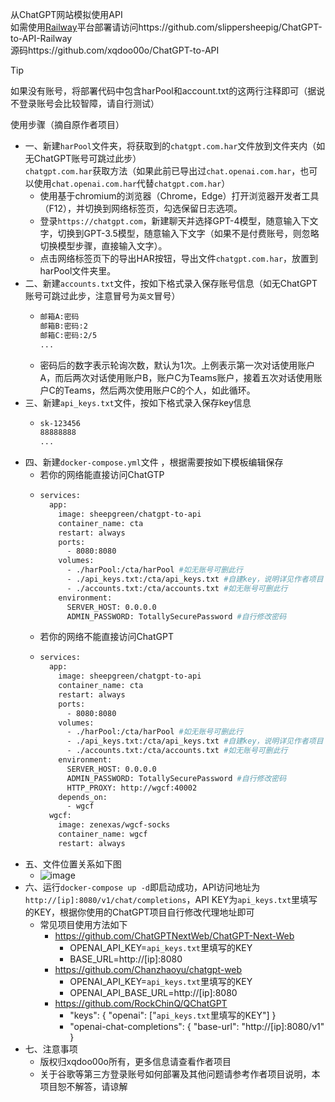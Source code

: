 从ChatGPT网站模拟使用API  
如需使用[Railway](https://railway.app)平台部署请访问https://github.com/slippersheepig/ChatGPT-to-API-Railway  
源码https://github.com/xqdoo00o/ChatGPT-to-API
> [!TIP]
> 如果没有账号，将部署代码中包含harPool和account.txt的这两行注释即可（据说不登录账号会比较智障，请自行测试）

使用步骤（摘自原作者项目）
- 一、新建`harPool`文件夹，将获取到的`chatgpt.com.har`文件放到文件夹内（如无ChatGPT账号可跳过此步）  
`chatgpt.com.har`获取方法（如果此前已导出过`chat.openai.com.har`，也可以使用`chat.openai.com.har`代替`chatgpt.com.har`）
  + 使用基于chromium的浏览器（Chrome，Edge）打开浏览器开发者工具（F12），并切换到网络标签页，勾选保留日志选项。
  + 登录`https://chatgpt.com`，新建聊天并选择GPT-4模型，随意输入下文字，切换到GPT-3.5模型，随意输入下文字（如果不是付费账号，则忽略切换模型步骤，直接输入文字）。
  + 点击网络标签页下的导出HAR按钮，导出文件`chatgpt.com.har`，放置到harPool文件夹里。
- 二、新建`accounts.txt`文件，按如下格式录入保存账号信息（如无ChatGPT账号可跳过此步，注意冒号为`英文`冒号）
  + ```bash
    邮箱A:密码
    邮箱B:密码:2
    邮箱C:密码:2/5
    ...
    ```
  + 密码后的数字表示轮询次数，默认为1次。上例表示第一次对话使用账户A，而后两次对话使用账户B，账户C为Teams账户，接着五次对话使用账户C的Teams，然后两次使用账户C的个人，如此循环。
- 三、新建`api_keys.txt`文件，按如下格式录入保存key信息
  + ```bash
    sk-123456
    88888888
    ...
    ```
- 四、新建`docker-compose.yml`文件 ，根据需要按如下模板编辑保存
  + 若你的网络能直接访问ChatGTP
  + ```bash
    services:
      app:
        image: sheepgreen/chatgpt-to-api
        container_name: cta
        restart: always
        ports:
          - 8080:8080
        volumes:
          - ./harPool:/cta/harPool #如无账号可删此行
          - ./api_keys.txt:/cta/api_keys.txt #自建key，说明详见作者项目
          - ./accounts.txt:/cta/accounts.txt #如无账号可删此行
        environment:
          SERVER_HOST: 0.0.0.0
          ADMIN_PASSWORD: TotallySecurePassword #自行修改密码
    ```
  + 若你的网络不能直接访问ChatGPT
  + ```bash
    services:
      app:
        image: sheepgreen/chatgpt-to-api
        container_name: cta
        restart: always
        ports:
          - 8080:8080
        volumes:
          - ./harPool:/cta/harPool #如无账号可删此行
          - ./api_keys.txt:/cta/api_keys.txt #自建key，说明详见作者项目
          - ./accounts.txt:/cta/accounts.txt #如无账号可删此行
        environment:
          SERVER_HOST: 0.0.0.0
          ADMIN_PASSWORD: TotallySecurePassword #自行修改密码
          HTTP_PROXY: http://wgcf:40002
        depends_on:
          - wgcf
      wgcf:
        image: zenexas/wgcf-socks
        container_name: wgcf
        restart: always
    ```
- 五、文件位置关系如下图
  + ![image](https://github.com/slippersheepig/ChatGPT-to-API/assets/58287293/b1eda56d-5b43-410b-ac35-f9dd62ed748f)
- 六、运行`docker-compose up -d`即启动成功，API访问地址为`http://[ip]:8080/v1/chat/completions`，API KEY为`api_keys.txt`里填写的KEY，根据你使用的ChatGPT项目自行修改代理地址即可
  + 常见项目使用方法如下
    + https://github.com/ChatGPTNextWeb/ChatGPT-Next-Web
      + OPENAI_API_KEY=`api_keys.txt`里填写的KEY
      + BASE_URL=http://[ip]:8080
    + https://github.com/Chanzhaoyu/chatgpt-web
      + OPENAI_API_KEY=`api_keys.txt`里填写的KEY
      + OPENAI_API_BASE_URL=http://[ip]:8080
    + https://github.com/RockChinQ/QChatGPT
      + "keys": { "openai": ["`api_keys.txt`里填写的KEY"] }
      + "openai-chat-completions": { "base-url": "http://[ip]:8080/v1" }
- 七、注意事项
  + 版权归xqdoo00o所有，更多信息请查看作者项目
  + 关于谷歌等第三方登录账号如何部署及其他问题请参考作者项目说明，本项目恕不解答，请谅解
